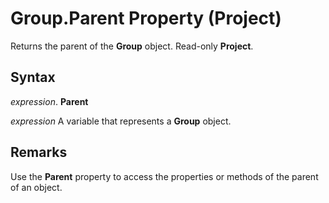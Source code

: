 
# Group.Parent Property (Project)

Returns the parent of the  **Group** object. Read-only **Project**.


## Syntax

 _expression_. **Parent**

 _expression_ A variable that represents a **Group** object.


## Remarks

Use the  **Parent** property to access the properties or methods of the parent of an object.


